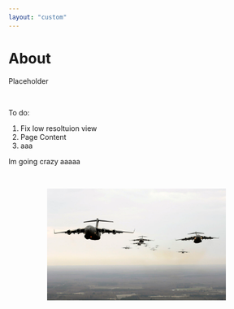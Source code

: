 ```yaml
---
layout: "custom"
---
```


<h1> About </h1>

Placeholder

<br>

To do:

<ol>
  <li>Fix low resoltuion view</li>
  <li>Page Content</li>
  <li>aaa</li>
</ol> 

Im going crazy aaaaa

<br>

<p align="center">
  <img src="images/squadron_of_c-17_globemasters.jpg" alt="Squadron of C-17 Globemasters" width="70%">
</p>

<br>


